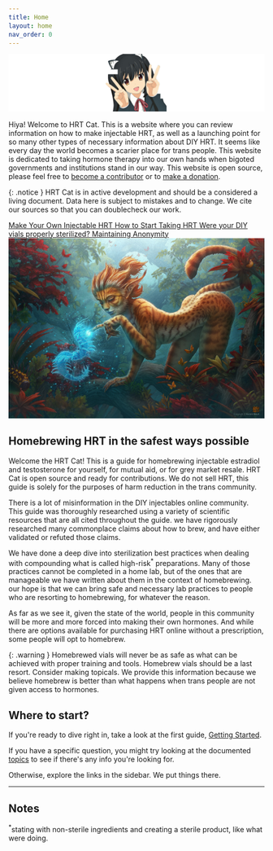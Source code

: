 ```yaml
---
title: Home
layout: home
nav_order: 0
---
```


<img class="home-logo" src="/assets/images/logo.png"/>

Hiya! Welcome to HRT Cat. This is a website where you can review information on how to make injectable HRT, as well as a launching point for so many other types of necessary information about DIY HRT. It seems like every day the world becomes a scarier place for trans people. This website is dedicated to taking hormone therapy into our own hands when bigoted governments and institutions stand in our way. This website is open source, please feel free to [become a contributor](/pages/contribute) or to [make a donation](/pages/donate).

{: .notice }
HRT Cat is in active development and should be a considered a living document. Data here is subject to mistakes and to change. We cite our sources so that you can doublecheck our work.

<div class="landing-grid">
    <a class="grid-item" href="/guide">
        Make Your Own Injectable HRT
    </a>
    <a class="grid-item" href="/other/start_hrt">
        How to Start Taking HRT
    </a>
    <a class="grid-item" href="/other/properly_sterilized">
        Were your DIY vials properly sterilized?
    </a>
    <a class="grid-item" href="/other/anonymity">
        Maintaining Anonymity
    </a>
</div>

<img src="/assets/images/spirit.jpg"/>

## Homebrewing HRT in the safest ways possible

Welcome the HRT Cat! This is a guide for homebrewing injectable estradiol and testosterone for yourself, for mutual aid, or for grey market resale. HRT Cat is open source and ready for contributions. We do not sell HRT, this guide is solely for the purposes of harm reduction in the trans community. 

There is a lot of misinformation in the DIY injectables online community. This guide was thoroughly researched using a variety of scientific resources that are all cited throughout the guide. we have rigorously researched many commonplace claims about how to brew, and have either validated or refuted those claims. 

We have done a deep dive into sterilization best practices when dealing with compounding what is called high-risk<sup>*</sup> preparations. Many of those practices cannot be completed in a home lab, but of the ones that are manageable we have written about them in the context of homebrewing. our hope is that we can bring safe and necessary lab practices to people who are resorting to homebrewing, for whatever the reason. 

As far as we see it, given the state of the world, people in this community will be more and more forced into making their own hormones. And while there are options available for purchasing HRT online without a prescription, some people will opt to homebrew.

{: .warning }
Homebrewed vials will never be as safe as what can be achieved with proper training and tools. Homebrew vials should be a last resort. Consider making topicals. We provide this information because we believe homebrew is better than what happens when trans people are not given access to hormones. 

## Where to start?

If you're ready to dive right in, take a look at the first guide, [Getting Started](/guides/1_getting_started).

If you have a specific question, you might try looking at the documented [topics](/topics) to see if there's any info you're looking for.

Otherwise, explore the links in the sidebar. We put things there.

---

## Notes

<sup>*</sup>stating with non-sterile ingredients and creating a sterile product, like what were doing. 